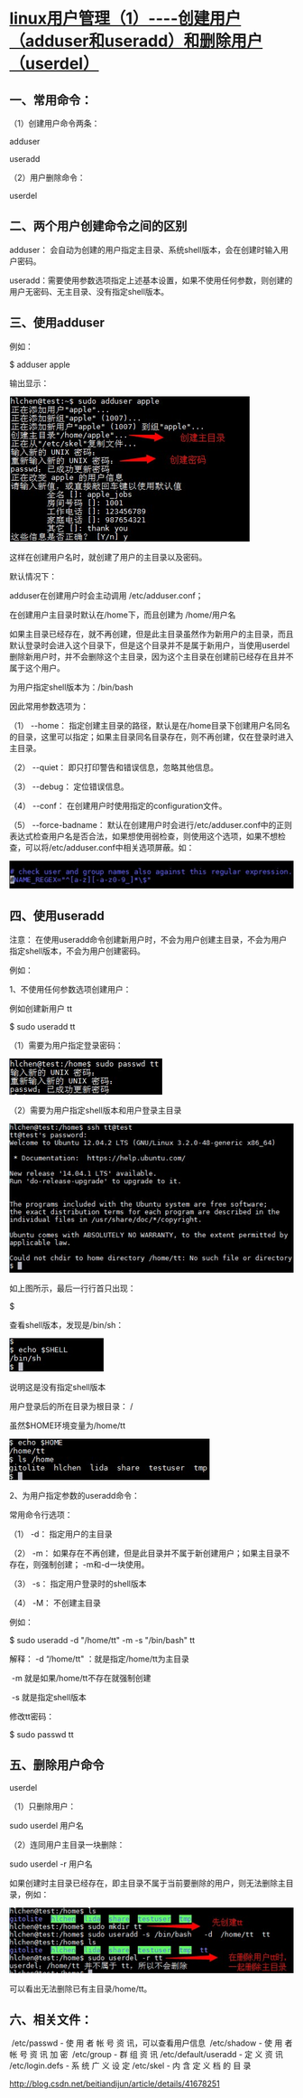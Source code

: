  

# [linux用户管理（1）----创建用户（adduser和useradd）和删除用户（userdel）](http://blog.csdn.net/beitiandijun/article/details/41678251)

## 一、常用命令：

（1）创建用户命令两条：

adduser

useradd

（2）用户删除命令：

userdel

## 二、两个用户创建命令之间的区别

adduser： 会自动为创建的用户指定主目录、系统shell版本，会在创建时输入用户密码。

useradd：需要使用参数选项指定上述基本设置，如果不使用任何参数，则创建的用户无密码、无主目录、没有指定shell版本。

## 三、使用adduser

例如：

$    adduser   apple

输出显示：

![img](image-201708311659/20141202151407929)

这样在创建用户名时，就创建了用户的主目录以及密码。

默认情况下：

adduser在创建用户时会主动调用  /etc/adduser.conf；

在创建用户主目录时默认在/home下，而且创建为 /home/用户名   

如果主目录已经存在，就不再创建，但是此主目录虽然作为新用户的主目录，而且默认登录时会进入这个目录下，但是这个目录并不是属于新用户，当使用userdel删除新用户时，并不会删除这个主目录，因为这个主目录在创建前已经存在且并不属于这个用户。

为用户指定shell版本为：/bin/bash

因此常用参数选项为：

（1）   --home：                       指定创建主目录的路径，默认是在/home目录下创建用户名同名的目录，这里可以指定；如果主目录同名目录存在，则不再创建，仅在登录时进入主目录。

（2）   --quiet：                        即只打印警告和错误信息，忽略其他信息。

（3）   --debug：                     定位错误信息。

（4）   --conf：                         在创建用户时使用指定的configuration文件。

（5）   --force-badname：     默认在创建用户时会进行/etc/adduser.conf中的正则表达式检查用户名是否合法，如果想使用弱检查，则使用这个选项，如果不想检查，可以将/etc/adduser.conf中相关选项屏蔽。如：

![img](image-201708311659/20141202153808592)

## 四、使用useradd

注意： 在使用useradd命令创建新用户时，不会为用户创建主目录，不会为用户指定shell版本，不会为用户创建密码。

例如：

1、不使用任何参数选项创建用户：

例如创建新用户 tt

$  sudo  useradd  tt

（1）需要为用户指定登录密码：

![img](image-201708311659/20141202161206845)

（2）需要为用户指定shell版本和用户登录主目录

![img](image-201708311659/20141202161420390)

如上图所示，最后一行行首只出现：

$

查看shell版本，发现是/bin/sh：

![img](image-201708311659/20141202161800762)

说明这是没有指定shell版本

用户登录后的所在目录为根目录：  /

虽然$HOME环境变量为/home/tt

![img](image-201708311659/20141202162125575)

2、为用户指定参数的useradd命令：

常用命令行选项：

（1） -d：           指定用户的主目录

（2） -m：          如果存在不再创建，但是此目录并不属于新创建用户；如果主目录不存在，则强制创建； -m和-d一块使用。

（3） -s：           指定用户登录时的shell版本

（4） -M：           不创建主目录

例如：

$   sudo  useradd  -d  "/home/tt"   -m   -s "/bin/bash"   tt

解释：   -d   “/home/tt" ：就是指定/home/tt为主目录

​               -m   就是如果/home/tt不存在就强制创建

​               -s    就是指定shell版本

修改tt密码：

$  sudo passwd tt

## 五、删除用户命令

userdel

（1）只删除用户：

sudo   userdel   用户名

（2）连同用户主目录一块删除：

sudo  userdel   -r   用户名

如果创建时主目录已经存在，即主目录不属于当前要删除的用户，则无法删除主目录，例如：

![img](image-201708311659/20141202175228718)

可以看出无法删除已有主目录/home/tt。

## 六、相关文件：

​       /etc/passwd - 使 用 者 帐 号 资 讯，可以查看用户信息
​       /etc/shadow - 使 用 者 帐 号 资 讯 加 密
​       /etc/group - 群 组 资 讯
​       /etc/default/useradd - 定 义 资 讯
​       /etc/login.defs - 系 统 广 义 设 定
​       /etc/skel - 内 含 定 义 档 的 目 录





http://blog.csdn.net/beitiandijun/article/details/41678251